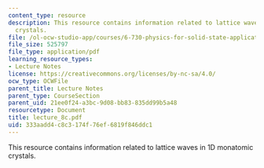 ```yaml
---
content_type: resource
description: This resource contains information related to lattice waves in 1D monatomic
  crystals.
file: /ol-ocw-studio-app/courses/6-730-physics-for-solid-state-applications-spring-2003/333aadd4c8c3174f76ef6819f846ddc1_lecture_8c.pdf
file_size: 525797
file_type: application/pdf
learning_resource_types:
- Lecture Notes
license: https://creativecommons.org/licenses/by-nc-sa/4.0/
ocw_type: OCWFile
parent_title: Lecture Notes
parent_type: CourseSection
parent_uid: 21ee0f24-a3bc-9d08-bb83-835dd99b5a48
resourcetype: Document
title: lecture_8c.pdf
uid: 333aadd4-c8c3-174f-76ef-6819f846ddc1
---
```

This resource contains information related to lattice waves in 1D monatomic crystals.